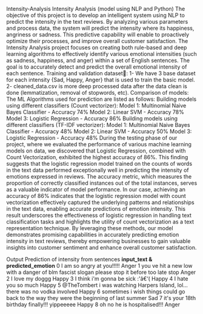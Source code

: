 Intensity-Analysis
Intensity Analysis (model using NLP and Python) The objective of this project is to develop an intelligent system using NLP to predict the intensity in the text reviews. By analyzing various parameters and process data, the system will predict the intensity where its happiness, angriness or sadness. This predictive capability will enable to proactively optimize their processes, and improve overall customer satisfaction.
The Intensity Analysis project focuses on creating both rule-based and deep learning algorithms to effectively identify various emotional intensities (such as sadness, happiness, and anger) within a set of English sentences. The goal is to accurately detect and predict the overall emotional intensity of each sentence. 
Training and validation dataset🔡: 
1- We have 3 base dataset for each intensity {Sad, Happy, Anger} that is used to train the basic model.
2- cleaned_data.csv is more deep processed data after the data clean is done (lemmatization, removal of stopwords, etc).
Comparison of models:
The ML Algorithms used for prediction are listed as follows: Building models using different classifiers (Count vectorizer): Model 1: Multinomial Naive Bayes Classifier - Accuracy 74% Model 2: Linear SVM - Accuracy 78% Model 3: Logistic Regression - Accuracy 86% Building models using different classifiers (TF-IDF vectorizer): Model 1: Multinomial Naive Bayes Classifier - Accuracy 48% Model 2: Linear SVM - Accuracy 50% Model 3: Logistic Regression - Accuracy 48%
During the testing phase of our project, where we evaluated the performance of various machine learning models on data, we discovered that Logistic Regression, combined with Count Vectorization, exhibited the highest accuracy of 86%. This finding suggests that the logistic regression model trained on the counts of words in the text data performed exceptionally well in predicting the intensity of emotions expressed in reviews. The accuracy metric, which measures the proportion of correctly classified instances out of the total instances, serves as a valuable indicator of model performance. In our case, achieving an accuracy of 86% indicates that the logistic regression model with count vectorization effectively captured the underlying patterns and relationships in the text data, enabling accurate predictions of emotion intensity. This result underscores the effectiveness of logistic regression in handling text classification tasks and highlights the utility of count vectorization as a text representation technique. By leveraging these methods, our model demonstrates promising capabilities in accurately predicting emotion intensity in text reviews, thereby empowering businesses to gain valuable insights into customer sentiment and enhance overall customer satisfaction.




Output Prediction of intensity from sentences
**input_text & predicted_emotion**
0 I am so angry at you!!!!! Anger 1 you ve hit a new low with a danger of blm fascist slogan please stop it before too late stop Anger 2 I love my doggg Happy 3 I think i'm gonna be sick :'â€‘( Happy 4 I hate you so much Happy 5 @TheTombert i was watching Harpers Island, lol... there was no vodka involved Happy 6 sometimes i wish things could go back to the way they were the beginning of last summer Sad 7 it's your 18th birthday finally!!! yippeeeee Happy 8 oh no he is hospitalised!!! Anger
 
